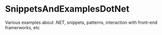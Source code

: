 # SnippetsAndExamplesDotNet
Various examples about .NET, snippets, patterns, interaction with front-end framerworks, etc
